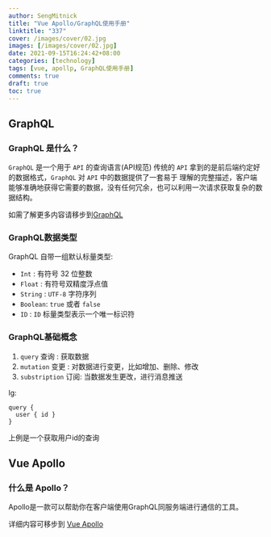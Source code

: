 ```yaml
---
author: SengMitnick
title: "Vue Apollo/GraphQL使⽤⼿册"
linktitle: "337"
cover: /images/cover/02.jpg
images: [/images/cover/02.jpg]
date: 2021-09-15T16:24:42+08:00
categories: [technology]
tags: [vue, apollp, GraphQL使⽤⼿册]
comments: true
draft: true
toc: true
---
```


## GraphQL

### GraphQL 是什么？

`GraphQL` 是⼀个⽤于 `API` 的查询语⾔(API规范) 传统的 `API` 拿到的是前后端约定好的数据格式，`GraphQL` 对 `API` 中的数据提供了⼀套易于 理解的完整描述，客户端能够准确地获得它需要的数据，没有任何冗余，也可以利⽤⼀次请求获取复杂的数据结构。

如需了解更多内容请移步到[GraphQL](https://graphql.org/)

### GraphQL数据类型

GraphQL ⾃带⼀组默认标量类型:
- `Int`    : 有符号 32 位整数
- `Float`  : 有符号双精度浮点值
- `String` : `UTF‐8` 字符序列
- `Boolean`: `true` 或者 `false`
- `ID`     : `ID` 标量类型表⽰⼀个唯⼀标识符

### GraphQL基础概念

1. `query` 查询       : 获取数据
1. `mutation` 变更    : 对数据进⾏变更，⽐如增加、删除、修改 
1. `substription` 订阅: 当数据发⽣更改，进⾏消息推送

lg: 
```gql
query { 
  user { id }
}
```
上例是⼀个获取⽤户id的查询

## Vue Apollo

### 什么是 Apollo？ 

Apollo是⼀款可以帮助你在客户端使⽤GraphQL同服务端进⾏通信的⼯具。

详细内容可移步到 [Vue Apollo](https://v4.apollo.vuejs.org/)